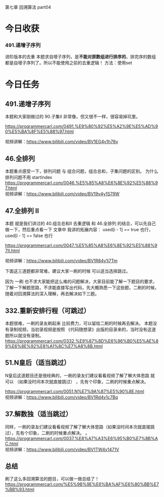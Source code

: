 第七章 回溯算法 part04
# 今日收获
### 491.递增子序列 
进阶版本的去重
本题求自增子序列，是**不能对原数组进行排序的**，排完序的数组都是自增子序列了。所以不能使用之前的去重逻辑！
方法：使用set

# 今日任务
## 491.递增子序列 

本题和大家刚做过的 90.子集II 非常像，但又很不一样，很容易掉坑里。 

https://programmercarl.com/0491.%E9%80%92%E5%A2%9E%E5%AD%90%E5%BA%8F%E5%88%97.html 

视频讲解：https://www.bilibili.com/video/BV1EG4y1h78v  

## 46.全排列 
本题重点感受一下，排列问题 与 组合问题，组合总和，子集问题的区别。 为什么排列问题不用 startIndex 
https://programmercarl.com/0046.%E5%85%A8%E6%8E%92%E5%88%97.html   
视频讲解：https://www.bilibili.com/video/BV19v4y1S79W   

## 47.全排列 II 
本题 就是我们讲过的 40.组合总和II 去重逻辑 和 46.全排列 的结合，可以先自己做一下，然后重点看一下 文章中 我讲的拓展内容： used[i - 1] == true 也行，used[i - 1] == false 也行 

https://programmercarl.com/0047.%E5%85%A8%E6%8E%92%E5%88%97II.html     
 
视频讲解：https://www.bilibili.com/video/BV1R84y1i7Tm

下面这三道题都非常难，建议大家一刷的时候 可以适当选择跳过。 

因为 一刷 也不求大家能把这么难的问题解决，大家目前能了解一下题目的要求，了解一下解题思路，不求能直接写出代码，先大概熟悉一下这些题，二刷的时候，随着对回溯算法的深入理解，再去解决如下三题。 


## 332.重新安排行程（可跳过） 
本题很难，一刷的录友刷起来 比较费力，可以留给二刷的时候再去解决。
本题没有录制视频，当初录视频是按照 《代码随想录》出版的目录来的，当时没有这道题所以就没有录制。
https://programmercarl.com/0332.%E9%87%8D%E6%96%B0%E5%AE%89%E6%8E%92%E8%A1%8C%E7%A8%8B.html  

## 51.N皇后（适当跳过） 
N皇后这道题目还是很经典的，一刷的录友们建议看看视频了解了解大体思路 就可以 （如果没时间本次就直接跳过） ，先有个印象，二刷的时候重点解决。  

https://programmercarl.com/0051.N%E7%9A%87%E5%90%8E.html   
视频讲解：https://www.bilibili.com/video/BV1Rd4y1c7Bq 

## 37.解数独（适当跳过）  
同样，一刷的录友们建议看看视频了解了解大体思路（如果没时间本次就直接跳过），先有个印象，二刷的时候重点解决。 
。
https://programmercarl.com/0037.%E8%A7%A3%E6%95%B0%E7%8B%AC.html   
视频讲解：https://www.bilibili.com/video/BV1TW4y1471V

## 总结  
刷了这么多回溯算法的题目，可以做一做总结了！
https://programmercarl.com/%E5%9B%9E%E6%BA%AF%E6%80%BB%E7%BB%93.html 



